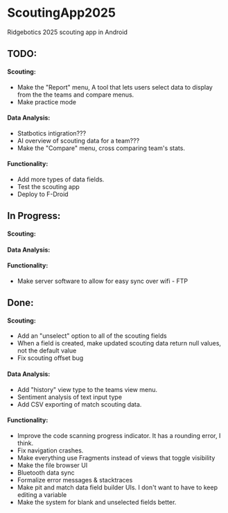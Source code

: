 # ScoutingApp2025
Ridgebotics 2025 scouting app in Android

## TODO:
#### Scouting:
- Make the "Report" menu, A tool that lets users select data to display from the the teams and compare menus.
- Make practice mode
#### Data Analysis:
- Statbotics intigration???
- AI overview of scouting data for a team???
- Make the "Compare" menu, cross comparing team's stats.
#### Functionality:
- Add more types of data fields.
- Test the scouting app
- Deploy to F-Droid

## In Progress:
#### Scouting:
#### Data Analysis:
#### Functionality:
- Make server software to allow for easy sync over wifi - FTP

## Done:
#### Scouting:
- Add an "unselect" option to all of the scouting fields
- When a field is created, make updated scouting data return null values, not the default value
- Fix scouting offset bug
#### Data Analysis:
- Add "history" view type to the teams view menu.
- Sentiment analysis of text input type
- Add CSV exporting of match scouting data.
#### Functionality:
- Improve the code scanning progress indicator. It has a rounding error, I think.
- Fix navigation crashes.
- Make everything use Fragments instead of views that toggle visibility
- Make the file browser UI
- Bluetooth data sync
- Formalize error messages & stacktraces
- Make pit and match data field builder UIs. I don't want to have to keep editing a variable
- Make the system for blank and unselected fields better.

